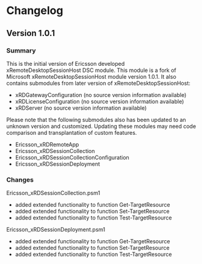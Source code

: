 # Changelog

## Version 1.0.1

### Summary

This is the initial version of Ericsson developed xRemoteDesktopSessionHost DSC module.
This module is a fork of Microsoft xRemoteDesktopSessionHost module version 1.0.1. It also contains submodules from later version of xRemoteDesktopSessionHost:

- xRDGatewayConfiguration (no source version information available)
- xRDLicenseConfiguration (no source version information available)
- xRDServer (no source version information available)

Please note that the following submodules also has been updated to an unknown version and customized.
Updating these modules may need code comparison and transplantation of custom features.

- Ericsson_xRDRemoteApp
- Ericsson_xRDSessionCollection
- Ericsson_xRDSessionCollectionConfiguration
- Ericsson_xRDSessionDeployment

### Changes

Ericsson_xRDSessionCollection.psm1

- added extended functionality to function Get-TargetResource
- added extended functionality to function Set-TargetResource
- added extended functionality to function Test-TargetResource

Ericsson_xRDSessionDeployment.psm1

- added extended functionality to function Get-TargetResource
- added extended functionality to function Set-TargetResource
- added extended functionality to function Test-TargetResource
